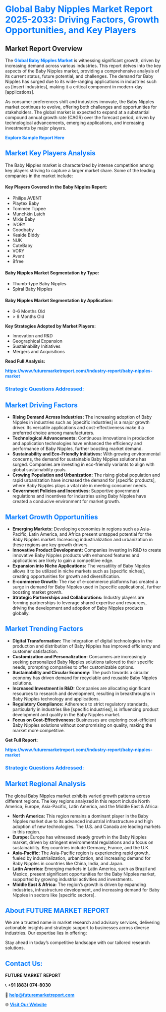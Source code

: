 <h1 style="color: #007BFF;">Global Baby Nipples Market Report 2025-2033: Driving Factors, Growth Opportunities, and Key Players</h1>

<section id="overview">
<h2>Market Report Overview</h2>
<p>The <a href="https://www.futuremarketreport.com//industry-report/baby-nipples-market" style="color: #007BFF; text-decoration: none;"><strong>Global Baby Nipples Market</strong></a> is witnessing significant growth, driven by increasing demand across various industries. This report delves into the key aspects of the Baby Nipples market, providing a comprehensive analysis of its current status, future potential, and challenges. The demand for Baby Nipples has surged due to its wide-ranging applications in industries such as [insert industries], making it a critical component in modern-day [applications].</p>
<p>As consumer preferences shift and industries innovate, the Baby Nipples market continues to evolve, offering both challenges and opportunities for stakeholders. The global market is expected to expand at a substantial compound annual growth rate (CAGR) over the forecast period, driven by technological advancements, emerging applications, and increasing investments by major players.</p>
</section>

<section id="overview">
<p><a href="https://www.futuremarketreport.com//request-sample/reportId=85682" style="color: #007BFF; text-decoration: none;"><strong>Explore Sample Report Here</strong></a></p>
</section>

<section id="key-players">
<h2 style="color: #007BFF;">Market Key Players Analysis</h2>
<p>The Baby Nipples market is characterized by intense competition among key players striving to capture a larger market share. Some of the leading companies in the market include:</p>
<h4>Key Players Covered in the Baby Nipples Report:</h4>
<ul><li>Philips AVENT</li><li>Playtex Baby</li><li>Tommee Tippee</li><li>Munchkin Latch</li><li>Mixie Baby</li><li>IVORY</li><li>Goodbaby</li><li>Keaide Biddy</li><li>NUK</li><li>CuteBaby</li><li>VORY</li><li>Avent</li><li>Bfree</li></ul>
<h4>Baby Nipples Market Segmentation by Type:</h4>
<ul><li>Thumb-type Baby Nipples</li><li>Spiral Baby Nipples</li></ul>

<h4>Baby Nipples Market Segmentation by Application:</h4>
<ul><li>0-6 Months Old</li><li>&gt; 6 Months Old</li></ul>
<p><strong>Key Strategies Adopted by Market Players:</strong></p>
<ul>
<li>Innovation and R&D</li>
<li>Geographical Expansion</li>
<li>Sustainability Initiatives</li>
<li>Mergers and Acquisitions</li>
</ul>
</section>

<section>
<p><strong>Read Full Analysis: </strong></p><a href="https://www.futuremarketreport.com//industry-report/baby-nipples-market" style="color: #007BFF; text-decoration: none;"><strong>https://www.futuremarketreport.com//industry-report/baby-nipples-market</strong></a>
<h3 style="color: #007BFF;">Strategic Questions Addressed:</h3>
</section>

<section id="driving-factors">
<h2 style="color: #007BFF;">Market Driving Factors</h2>
<ul>
<li><strong>Rising Demand Across Industries:</strong> The increasing adoption of Baby Nipples in industries such as [specific industries] is a major growth driver. Its versatile applications and cost-effectiveness make it a preferred choice among manufacturers.</li>
<li><strong>Technological Advancements:</strong> Continuous innovations in production and application technologies have enhanced the efficiency and performance of Baby Nipples, further boosting market demand.</li>
<li><strong>Sustainability and Eco-Friendly Initiatives:</strong> With growing environmental concerns, the demand for sustainable Baby Nipples solutions has surged. Companies are investing in eco-friendly variants to align with global sustainability goals.</li>
<li><strong>Growing Population and Urbanization:</strong> The rising global population and rapid urbanization have increased the demand for [specific products], where Baby Nipples plays a vital role in meeting consumer needs.</li>
<li><strong>Government Policies and Incentives:</strong> Supportive government regulations and incentives for industries using Baby Nipples have created a conducive environment for market growth.</li>
</ul>
</section>

<section id="growth-opportunities">
<h2 style="color: #007BFF;">Market Growth Opportunities</h2>
<ul>
<li><strong>Emerging Markets:</strong> Developing economies in regions such as Asia-Pacific, Latin America, and Africa present untapped potential for the Baby Nipples market. Increasing industrialization and urbanization in these regions are key growth drivers.</li>
<li><strong>Innovative Product Development:</strong> Companies investing in R&D to create innovative Baby Nipples products with enhanced features and applications are likely to gain a competitive edge.</li>
<li><strong>Expansion into Niche Applications:</strong> The versatility of Baby Nipples allows it to be utilized in niche markets such as [specific niches], creating opportunities for growth and diversification.</li>
<li><strong>E-commerce Growth:</strong> The rise of e-commerce platforms has created a surge in demand for Baby Nipples used in [specific applications], further boosting market growth.</li>
<li><strong>Strategic Partnerships and Collaborations:</strong> Industry players are forming partnerships to leverage shared expertise and resources, driving the development and adoption of Baby Nipples products globally.</li>
</ul>
</section>

<section id="trending-factors">
<h2 style="color: #007BFF;">Market Trending Factors</h2>
<ul>
<li><strong>Digital Transformation:</strong> The integration of digital technologies in the production and distribution of Baby Nipples has improved efficiency and customer satisfaction.</li>
<li><strong>Customization and Personalization:</strong> Consumers are increasingly seeking personalized Baby Nipples solutions tailored to their specific needs, prompting companies to offer customizable options.</li>
<li><strong>Sustainability and Circular Economy:</strong> The push towards a circular economy has driven demand for recyclable and reusable Baby Nipples solutions.</li>
<li><strong>Increased Investment in R&D:</strong> Companies are allocating significant resources to research and development, resulting in breakthroughs in Baby Nipples technology and applications.</li>
<li><strong>Regulatory Compliance:</strong> Adherence to strict regulatory standards, particularly in industries like [specific industries], is influencing product development and quality in the Baby Nipples market.</li>
<li><strong>Focus on Cost-Effectiveness:</strong> Businesses are exploring cost-efficient Baby Nipples solutions without compromising on quality, making the market more competitive.</li>
</ul>
</section>

<section>
<p><strong>Get Full Report: </strong></p><a href="https://www.futuremarketreport.com//industry-report/baby-nipples-market" style="color: #007BFF; text-decoration: none;"><strong>https://www.futuremarketreport.com//industry-report/baby-nipples-market</strong></a>
<h3 style="color: #007BFF;">Strategic Questions Addressed:</h3>
</section>


<section id="regional-analysis">
<h2 style="color: #007BFF;">Market Regional Analysis</h2>
<p>The global Baby Nipples market exhibits varied growth patterns across different regions. The key regions analyzed in this report include North America, Europe, Asia-Pacific, Latin America, and the Middle East & Africa:</p>
<ul>
<li><strong>North America:</strong> This region remains a dominant player in the Baby Nipples market due to its advanced industrial infrastructure and high adoption of new technologies. The U.S. and Canada are leading markets in this region.</li>
<li><strong>Europe:</strong> Europe has witnessed steady growth in the Baby Nipples market, driven by stringent environmental regulations and a focus on sustainability. Key countries include Germany, France, and the U.K.</li>
<li><strong>Asia-Pacific:</strong> The Asia-Pacific region is experiencing rapid growth, fueled by industrialization, urbanization, and increasing demand for Baby Nipples in countries like China, India, and Japan.</li>
<li><strong>Latin America:</strong> Emerging markets in Latin America, such as Brazil and Mexico, present significant opportunities for the Baby Nipples market, supported by growing industrial activities and investments.</li>
<li><strong>Middle East & Africa:</strong> The region’s growth is driven by expanding industries, infrastructure development, and increasing demand for Baby Nipples in sectors like [specific sectors].</li>
</ul>
</section>

<footer>
<h2 style="color: #007BFF;">About FUTURE MARKET REPORT</h2>
<p>We are a trusted name in market research and advisory services, delivering actionable insights and strategic support to businesses across diverse industries. Our expertise lies in offering:</p>

<p>Stay ahead in today’s competitive landscape with our tailored research solutions.</p>

<h2 style="color: #007BFF;">Contact Us:</h2>
<p><strong>FUTURE MARKET REPORT</strong></p>
<p>📞 <strong>+91 (883) 074-8030</strong></p>
<p>📧 <strong><a href="mailto:help@futuremarketreport.com" style="color: #007BFF;">help@futuremarketreport.com</a></strong></p>
<p>🌐 <strong><a href="https://www.futuremarketreport.com/" style="color: #007BFF;">Visit Our Website</a></strong></p>
</footer>